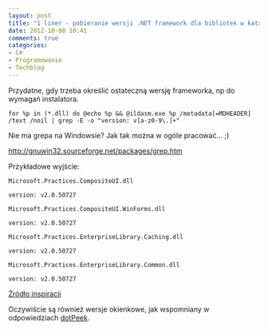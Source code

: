 ```yaml
---
layout: post
title: "1 liner - pobieranie wersji .NET framework dla bibliotek w katalogu"
date: 2012-10-08 10:41
comments: true
categories:
- C#
- Programowanie
- Techblog
---
```

<p>Przydatne, gdy trzeba określić ostateczną wersję frameworka, np do wymagań instalatora.</p>
<p></p>
<p><code>for %p in (*.dll) do @echo %p &amp;&amp; @ildasm.exe %p /metadata[=MDHEADER] /text /noil | grep -E -o "version: v[a-z0-9\.]+"</code></p>
<p>Nie ma grepa na Windowsie? Jak tak można w ogóle pracować... ;)</p>
<p><a href="http://gnuwin32.sourceforge.net/packages/grep.htm">http://gnuwin32.sourceforge.net/packages/grep.htm</a></p>
<p>Przykładowe wyjście:</p>
<p><code>Microsoft.Practices.CompositeUI.dll<br>
version: v2.0.50727<br>
Microsoft.Practices.CompositeUI.WinForms.dll<br>
version: v2.0.50727<br>
Microsoft.Practices.EnterpriseLibrary.Caching.dll<br>
version: v2.0.50727<br>
Microsoft.Practices.EnterpriseLibrary.Common.dll<br>
version: v2.0.50727</code></p>
<p></p>
<p><a href="http://stackoverflow.com/questions/3460982/determine-net-framework-version-for-dll">Źródło inspiracji</a></p>
<p>Oczywiście są również wersje okienkowe, jak wspomniany w odpowiedziach <a href="http://www.jetbrains.com/decompiler/">dotPeek</a>.</p>
		